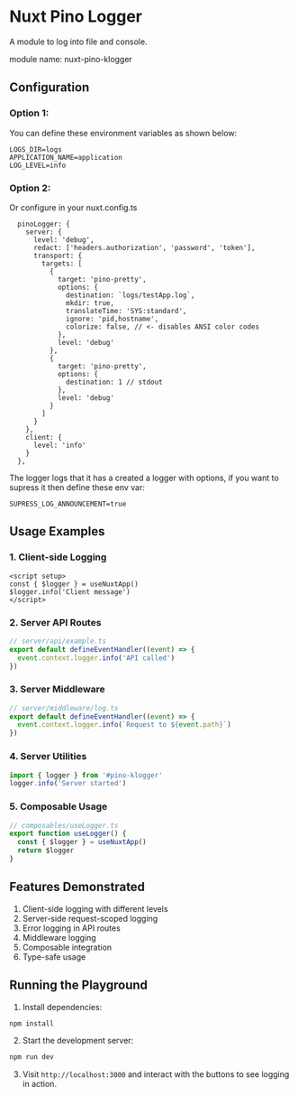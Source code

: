 # Nuxt Pino Logger

A module to log into file and console.

module name: nuxt-pino-klogger

## Configuration
### Option 1:
You can define these environment variables as shown below:
```
LOGS_DIR=logs
APPLICATION_NAME=application
LOG_LEVEL=info
```

### Option 2:
Or configure in your nuxt.config.ts
```
  pinoLogger: {
    server: {
      level: 'debug',
      redact: ['headers.authorization', 'password', 'token'],
      transport: {
        targets: [
          {
            target: 'pino-pretty',
            options: {
              destination: `logs/testApp.log`,
              mkdir: true,
              translateTime: 'SYS:standard',
              ignore: 'pid,hostname',
              colorize: false, // <- disables ANSI color codes
            },
            level: 'debug'
          },
          {
            target: 'pino-pretty',
            options: {
              destination: 1 // stdout
            },
            level: 'debug'
          }
        ]
      }
    },
    client: {
      level: 'info'
    }
  },
```


The logger logs that it has a created a logger with options, if you want to supress it then
define these env var:
```
SUPRESS_LOG_ANNOUNCEMENT=true
```

## Usage Examples

### 1. Client-side Logging
```vue
<script setup>
const { $logger } = useNuxtApp()
$logger.info('Client message')
</script>
```

### 2. Server API Routes
```ts
// server/api/example.ts
export default defineEventHandler((event) => {
  event.context.logger.info('API called')
})
```

### 3. Server Middleware
```ts
// server/middleware/log.ts
export default defineEventHandler((event) => {
  event.context.logger.info(`Request to ${event.path}`)
})
```

### 4. Server Utilities
```ts
import { logger } from '#pino-klogger'
logger.info('Server started')
```

### 5. Composable Usage
```ts
// composables/useLogger.ts
export function useLogger() {
  const { $logger } = useNuxtApp()
  return $logger
}
```

## Features Demonstrated

1. Client-side logging with different levels
2. Server-side request-scoped logging
3. Error logging in API routes
4. Middleware logging
5. Composable integration
6. Type-safe usage

## Running the Playground

1. Install dependencies:
```bash
npm install
```

2. Start the development server:
```bash
npm run dev
```

3. Visit `http://localhost:3000` and interact with the buttons to see logging in action.
